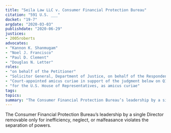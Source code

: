 ```yaml
---
title: "Seila Law LLC v. Consumer Financial Protection Bureau"
citation: "591 U.S. ___"
docket: "19-7"
argdate: "2020-03-03"
publishdate: "2020-06-29"
justices:
- 2005roberts
advocates:
- "Kannon K. Shanmugam"
- "Noel J. Francisco"
- "Paul D. Clement"
- "Douglas N. Letter"
roles:
- "on behalf of the Petitioner"
- "Solicitor General, Department of Justice, on behalf of the Respondent, supporting vacatur"
- "Court-appointed amicus curiae in support of the judgment below on Q1"
- "for the U.S. House of Representatives, as amicus curiae"
tags:
topics:
summary: "The Consumer Financial Protection Bureau’s leadership by a single Director removable only for inefficiency, neglect, or malfeasance violates the separation of powers."
---
```

The Consumer Financial Protection Bureau’s leadership by a single Director removable only for inefficiency, neglect, or malfeasance violates the separation of powers.